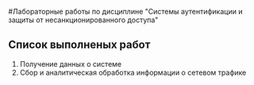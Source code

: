 #Лабораторные работы по  дисциплине "Системы аутентификации и защиты от несанкционированного доступа" 
## Список выполненых работ
1. Получение данных о системе
2.  Сбор и аналитическая обработка информации о сетевом трафике
